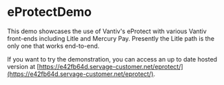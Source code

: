 # eProtectDemo
This demo showcases the use of Vantiv's eProtect with various Vantiv front-ends including Litle and Mercury Pay. Presently the Litle path is the only one that works end-to-end.

If you want to try the demonstration, you can access an up to date hosted version at [https://e42fb64d.servage-customer.net/eprotect/](https://e42fb64d.servage-customer.net/eprotect/). 


